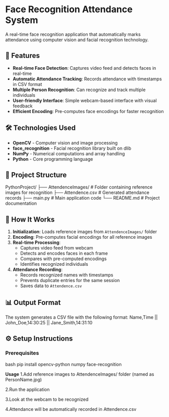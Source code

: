 # Face Recognition Attendance System

A real-time face recognition application that automatically marks attendance using computer vision and facial recognition technology.

## 🚀 Features

- **Real-time Face Detection**: Captures video feed and detects faces in real-time
- **Automatic Attendance Tracking**: Records attendance with timestamps in CSV format
- **Multiple Person Recognition**: Can recognize and track multiple individuals
- **User-friendly Interface**: Simple webcam-based interface with visual feedback
- **Efficient Encoding**: Pre-computes face encodings for faster recognition

## 🛠️ Technologies Used

- **OpenCV** - Computer vision and image processing
- **face_recognition** - Facial recognition library built on dlib
- **NumPy** - Numerical computations and array handling
- **Python** - Core programming language

## 📁 Project Structure
PythonProject/
├── AttendenceImages/ # Folder containing reference images for recognition
├── Attendence.csv # Generated attendance records
├── main.py # Main application code
└── README.md # Project documentation


## 🎯 How It Works

1. **Initialization**: Loads reference images from `AttendenceImages/` folder
2. **Encoding**: Pre-computes facial encodings for all reference images
3. **Real-time Processing**:
   - Captures video feed from webcam
   - Detects and encodes faces in each frame
   - Compares with pre-computed encodings
   - Identifies recognized individuals
4. **Attendance Recording**:
   - Records recognized names with timestamps
   - Prevents duplicate entries for the same session
   - Saves data to `Attendence.csv`

## 📊 Output Format

The system generates a CSV file with the following format:
Name,Time ||
John_Doe,14:30:25 ||
Jane_Smith,14:31:10


## ⚙️ Setup Instructions

### Prerequisites
bash
pip install opencv-python numpy face-recognition

**Usage**
1.Add reference images to AttendenceImages/ folder (named as PersonName.jpg)


2.Run the application


3.Look at the webcam to be recognized


4.Attendance will be automatically recorded in Attendence.csv






